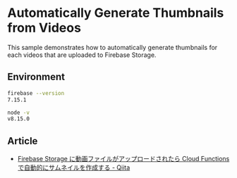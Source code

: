 # Automatically Generate Thumbnails from Videos

This sample demonstrates how to automatically generate thumbnails for each videos that are uploaded to Firebase Storage.

## Environment

```sh
firebase --version
7.15.1

node -v
v8.15.0
```

## Article

- [Firebase Storage に動画ファイルがアップロードされたら Cloud Functions で自動的にサムネイルを作成する - Qiita](https://qiita.com/imamurh/items/b8586a4c6a4b0084b555)
